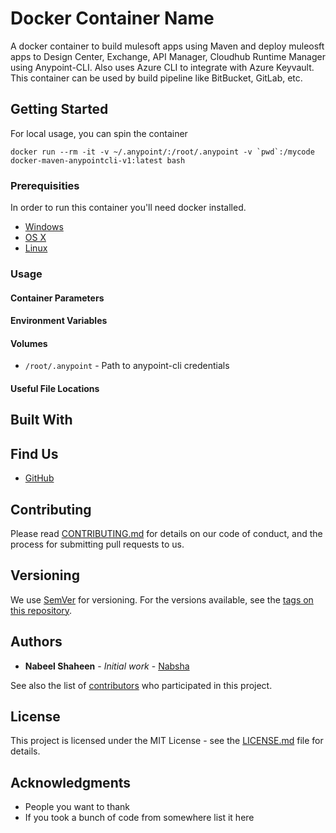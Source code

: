 # Docker Container Name

A docker container to build mulesoft apps using Maven and deploy muleosft apps to Design Center, Exchange, API Manager, Cloudhub Runtime Manager using Anypoint-CLI. Also uses Azure CLI to integrate with Azure Keyvault. This container can be used by build pipeline like BitBucket, GitLab, etc.


## Getting Started

For local usage, you can spin the container
```shell
docker run --rm -it -v ~/.anypoint/:/root/.anypoint -v `pwd`:/mycode docker-maven-anypointcli-v1:latest bash
```


### Prerequisities


In order to run this container you'll need docker installed.

* [Windows](https://docs.docker.com/windows/started)
* [OS X](https://docs.docker.com/mac/started/)
* [Linux](https://docs.docker.com/linux/started/)

### Usage

#### Container Parameters


#### Environment Variables


#### Volumes

* `/root/.anypoint` - Path to anypoint-cli credentials

#### Useful File Locations


## Built With


## Find Us

* [GitHub](https://github.com/nabsha/docker-maven-anypointcli-v1)

## Contributing

Please read [CONTRIBUTING.md](CONTRIBUTING.md) for details on our code of conduct, and the process for submitting pull requests to us.

## Versioning

We use [SemVer](http://semver.org/) for versioning. For the versions available, see the 
[tags on this repository](https://github.com/your/repository/tags). 

## Authors

* **Nabeel Shaheen** - *Initial work* - [Nabsha](https://github.com/nabsha)

See also the list of [contributors](https://github.com/nabsha/docker-maven-anypointcli-v1/graphs/contributors) who 
participated in this project.

## License

This project is licensed under the MIT License - see the [LICENSE.md](LICENSE.md) file for details.

## Acknowledgments

* People you want to thank
* If you took a bunch of code from somewhere list it here